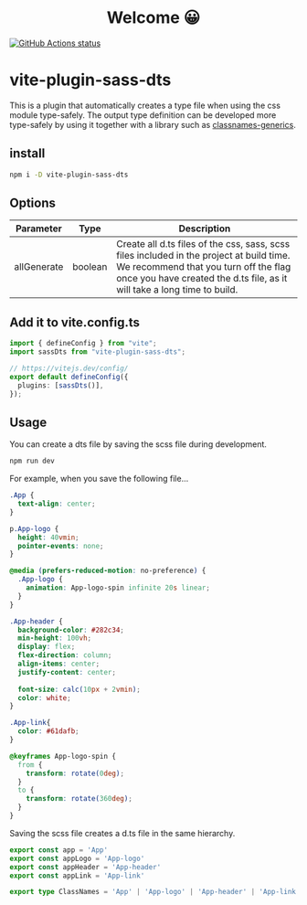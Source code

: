 <h1 align="center">Welcome 😀</h1>

<p align="left">
  <a href="https://github.com/actions/setup-node"><img alt="GitHub Actions status" src="https://github.com/activeguild/classnames-generics/workflows/automatic%20release/badge.svg" style="max-width:100%;"></a>
</p>

# vite-plugin-sass-dts
 This is a plugin that automatically creates a type file when using the css module type-safely.
The output type definition can be developed more type-safely by using it together with a library such as [classnames-generics](https://www.npmjs.com/package/classnames-generics).

## install
```bash
npm i -D vite-plugin-sass-dts
```

## Options

| Parameter | Type             | Description                                                                     |
| --------- | ---------------- | ------------------------------------------------------------------------------- |
| allGenerate | boolean | Create all d.ts files of the css, sass, scss files included in the project at build time.<br />We recommend that you turn off the flag once you have created the d.ts file, as it will take a long time to build.                            |

## Add it to vite.config.ts
```ts
import { defineConfig } from "vite";
import sassDts from "vite-plugin-sass-dts";

// https://vitejs.dev/config/
export default defineConfig({
  plugins: [sassDts()],
});

```

## Usage
You can create a dts file by saving the scss file during development.

```bash
npm run dev
```

For example, when you save the following file...

```scss:App.scss
.App {
  text-align: center;
}

p.App-logo {
  height: 40vmin;
  pointer-events: none;
}

@media (prefers-reduced-motion: no-preference) {
  .App-logo {
    animation: App-logo-spin infinite 20s linear;
  }
}

.App-header {
  background-color: #282c34;
  min-height: 100vh;
  display: flex;
  flex-direction: column;
  align-items: center;
  justify-content: center;
  
  font-size: calc(10px + 2vmin);
  color: white;
}

.App-link{
  color: #61dafb;
}

@keyframes App-logo-spin {
  from {
    transform: rotate(0deg);
  }
  to {
    transform: rotate(360deg);
  }
}
```

Saving the scss file creates a d.ts file in the same hierarchy.

```ts:App.scss.d.ts
export const app = 'App'
export const appLogo = 'App-logo'
export const appHeader = 'App-header'
export const appLink = 'App-link'

export type ClassNames = 'App' | 'App-logo' | 'App-header' | 'App-link'
```